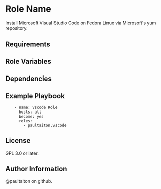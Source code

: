 Role Name
=========

Install Microsoft Visual Studio Code on Fedora Linux via Microsoft's yum repository.

Requirements
------------

Role Variables
--------------

Dependencies
------------

Example Playbook
----------------

		- name: vscode Role
		  hosts: all
		  become: yes
		  roles:
		    - paultaiton.vscode

License
-------

GPL 3.0 or later.

Author Information
------------------

@paultaiton on github.
